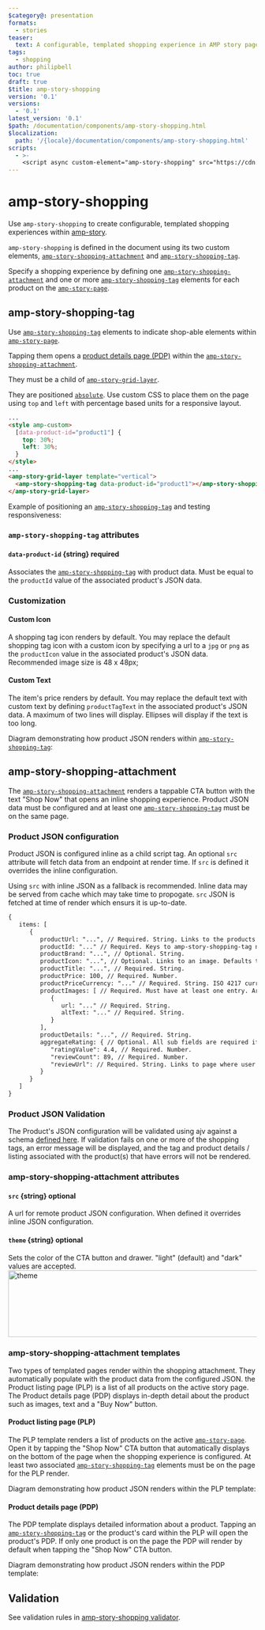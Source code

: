 ```yaml
---
$category@: presentation
formats:
  - stories
teaser:
  text: A configurable, templated shopping experience in AMP story pages.
tags:
  - shopping
author: philipbell
toc: true
draft: true
$title: amp-story-shopping
version: '0.1'
versions:
  - '0.1'
latest_version: '0.1'
$path: /documentation/components/amp-story-shopping.html
$localization:
  path: '/{locale}/documentation/components/amp-story-shopping.html'
scripts:
  - >-
    <script async custom-element="amp-story-shopping" src="https://cdn.ampproject.org/v0/amp-story-shopping-0.1.js"></script>
---
```


# amp-story-shopping

<amp-img alt="An example of amp story shopping tag in each type of configuration" src="https://user-images.githubusercontent.com/3860311/152416815-61a63a88-76c0-4ae8-9300-a7ad277dbe7a.jpg" layout="intrinsic" width="806" height="428">

Use `amp-story-shopping` to create configurable, templated shopping experiences within [amp-story](https://amp.dev/documentation/components/amp-story/?format=stories).

`amp-story-shopping` is defined in the document using its two custom elements, [`amp-story-shopping-attachment`](#amp-story-shopping-attachment) and [`amp-story-shopping-tag`](#amp-story-shopping-tag).

Specify a shopping experience by defining one [`amp-story-shopping-attachment`](#amp-story-shopping-attachment) and one or more [`amp-story-shopping-tag`](#amp-story-shopping-tag) elements for each product on the [`amp-story-page`](https://amp.dev/documentation/components/amp-story-page/?format=stories).

## amp-story-shopping-tag

<amp-img alt="An example of amp-story-shopping-tag in each type of configuration" src="https://user-images.githubusercontent.com/3860311/155754637-3403a9dd-c4c9-44f3-ad6d-e4d166d30ad2.gif" layout="intrinsic" width="844" height="102">

Use [`amp-story-shopping-tag`](#amp-story-shopping-tag) elements to indicate shop-able elements within [`amp-story-page`](https://amp.dev/documentation/components/amp-story-page/?format=stories).

Tapping them opens a [product details page (PDP)](<#product-details-page-(PDP)>) within the [`amp-story-shopping-attachment`](#amp-story-shopping-attachment).

They must be a child of [`amp-story-grid-layer`](https://amp.dev/documentation/components/amp-story-grid-layer/).

They are positioned [`absolute`](https://developer.mozilla.org/en-US/docs/Web/CSS/position#values). Use custom CSS to place them on the page using `top` and `left` with percentage based units for a responsive layout.

```html
...
<style amp-custom>
  [data-product-id="product1"] {
    top: 30%;
    left: 30%;
  }
</style>
...
<amp-story-grid-layer template="vertical">
  <amp-story-shopping-tag data-product-id="product1"></amp-story-shopping-tag>
</amp-story-grid-layer>
```

Example of positioning an [`amp-story-shopping-tag`](#amp-story-shopping-tag) and testing responsiveness:
<amp-img alt="An example of positioning an `amp-story-shopping-tag` and teseting responsiveness" src="https://user-images.githubusercontent.com/3860311/155751130-558b5ab6-1db3-4ca7-b913-4be4761fdb29.gif" layout="intrinsic" width="840" height="543">

### `amp-story-shopping-tag` attributes

#### `data-product-id` {string} required

Associates the [`amp-story-shopping-tag`](#amp-story-shopping-tag) with product data.
Must be equal to the `productId` value of the associated product's JSON data.

### Customization

#### Custom Icon

<amp-img alt="An example of a custom icon in an amp story shopping tag" src="https://user-images.githubusercontent.com/3860311/155755923-92261f23-0e23-4ec7-9d6c-c1c7b62882d7.png" layout="intrinsic" width="129" height="46">

A shopping tag icon renders by default.
You may replace the default shopping tag icon with a custom icon by specifying a url to a `jpg` or `png` as the `productIcon` value in the associated product's JSON data.
Recommended image size is 48 x 48px;

#### Custom Text

<amp-img alt="An example of custom text in amp story shopping tag" src="https://user-images.githubusercontent.com/3860311/155756003-4f4b9967-d40d-452e-99f2-ca445ac65a3b.png" layout="intrinsic" width="182" height="54">

The item's price renders by default.
You may replace the default text with custom text by defining `productTagText` in the associated product's JSON data.
A maximum of two lines will display.
Ellipses will display if the text is too long.

Diagram demonstrating how product JSON renders within [`amp-story-shopping-tag`](#amp-story-shopping-tag):
<amp-img alt="A diagram of product data rendering in amp story shopping tag" src="https://user-images.githubusercontent.com/3860311/155763007-92858806-44df-41fa-8804-f0767741e28a.jpg" layout="intrinsic" width="806" height="411">

## amp-story-shopping-attachment

<amp-img alt="An example of opening the attachment and navigating through an amp story shopping attachment" src="https://user-images.githubusercontent.com/3860311/155758474-3fa4e666-c1a9-44d3-bbf6-61dc3fe16498.gif" layout="intrinsic" width="338" height="548">

The [`amp-story-shopping-attachment`](#amp-story-shopping-attachment) renders a tappable CTA button with the text "Shop Now" that opens an inline shopping experience.
Product JSON data must be configured and at least one [`amp-story-shopping-tag`](#amp-story-shopping-tag) must be on the same page.

### Product JSON configuration

Product JSON is configured inline as a child script tag. An optional `src` attribute will fetch data from an endpoint at render time. If `src` is defined it overrides the inline configuration.

Using `src` with inline JSON as a fallback is recommended.
Inline data may be served from cache which may take time to propogate. `src` JSON is fetched at time of render which ensurs it is up-to-date.

```html
{
   items: [
      {
         productUrl: "...", // Required. String. Links to the products website.
         productId: "..." // Required. Keys to amp-story-shopping-tag nodes.
         productBrand: "...", // Optional. String.
         productIcon: "...", // Optional. Links to an image. Defaults to a shopping bag icon.
         productTitle: "...", // Required. String.
         productPrice: 100, // Required. Number.
         productPriceCurrency: "..." // Required. String. ISO 4217 currency code used to display the correct currency symbol.
         productImages: [ // Required. Must have at least one entry. Array of objects.
            {
               url: "..." // Required. String.
               altText: "..." // Required. String.
            }
         ],
         productDetails: "...", // Required. String.
         aggregateRating: { // Optional. All sub fields are required if defined.
            "ratingValue": 4.4, // Required. Number.
            "reviewCount": 89, // Required. Number.
            "reviewUrl": // Required. String. Links to page where user can read reviews.
         }
      }
   ]
}
```

### Product JSON Validation

The Product's JSON configuration will be validated using ajv against a schema [defined here](https://github.com/ampproject/amphtml/blob/main/examples/amp-story/shopping/product.schema.json). If validation fails on one or more of the shopping tags, an error message will be displayed, and the tag and product details / listing associated with the product(s) that have errors will not be rendered.

### amp-story-shopping-attachment attributes

#### `src` {string} optional

A url for remote product JSON configuration. When defined it overrides inline JSON configuration.

#### `theme` {string} optional

Sets the color of the CTA button and drawer.
"light" (default) and "dark" values are accepted.
<img alt="theme" src="https://user-images.githubusercontent.com/3860311/161297644-f25837e0-82ec-4960-a219-edfaf7d09fd9.png"
layout="intrinsic" width="800" height="135">

### amp-story-shopping-attachment templates

Two types of templated pages render within the shopping attachment. They automatically populate with the product data from the configured JSON. the Product listing page (PLP) is a list of all products on the active story page. The Product details page (PDP) displays in-depth detail about the product such as images, text and a "Buy Now" button.

#### Product listing page (PLP)

<amp-img alt="An example of a product listing page" src="https://user-images.githubusercontent.com/3860311/155760155-a27dfeed-0ae4-4e95-b043-cab1a47ec4e4.png" layout="intrinsic" width="335" height="547">

The PLP template renders a list of products on the active [`amp-story-page`](https://amp.dev/documentation/components/amp-story-page/?format=stories).
Open it by tapping the "Shop Now" CTA button that automatically displays on the bottom of the page when the shopping experience is configured.
At least two associated [`amp-story-shopping-tag`](#amp-story-shopping-tag) elements must be on the page for the PLP render.

Diagram demonstrating how product JSON renders within the PLP template:
<amp-img alt="A diagram of product data rendering in the PLP template" src="https://user-images.githubusercontent.com/3860311/160697611-f0e8cfd3-5470-4d0b-b24c-003b9ddec860.jpg" layout="intrinsic" width="806" height="633">

#### Product details page (PDP)

<amp-img alt="An example of a product details page" src="https://user-images.githubusercontent.com/3860311/161086888-9ac081c2-642d-466c-bf36-1ac6169ce764.png" layout="intrinsic" width="335" height="536">

The PDP template displays detailed information about a product.
Tapping an [`amp-story-shopping-tag`](#amp-story-shopping-tag) or the product's card within the PLP will open the product's PDP.
If only one product is on the page the PDP will render by default when tapping the "Shop Now" CTA button.

Diagram demonstrating how product JSON renders within the PDP template:
<amp-img alt="A diagram of product data rendering in the PDP template" src="https://user-images.githubusercontent.com/3860311/160697640-44bb55c5-3e26-48fd-b2ae-d16a05f71038.jpg" layout="intrinsic" width="806" height="425">

## Validation

See validation rules in [amp-story-shopping validator](https://github.com/ampproject/amphtml/blob/main/extensions/amp-story-shopping/validator-amp-story-shopping.protoascii).
